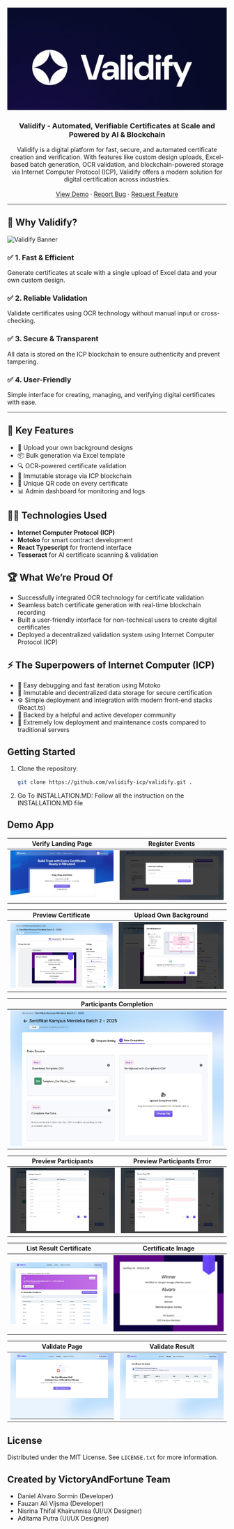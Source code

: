 <br />
<div align="center">
  <a href="https://github.com/Nafidinara/creditopia">
    <img src="assets/images/logo.jpg" alt="Logo">
  </a>
  <h3 align="center">Validify - Automated, Verifiable Certificates at Scale and Powered by AI & Blockchain</h3>
  <p align="center">
    Validify is a digital platform for fast, secure, and automated certificate creation and verification. With features like custom design uploads, Excel-based batch generation, OCR validation, and blockchain-powered storage via Internet Computer Protocol (ICP), Validify offers a modern solution for digital certification across industries.
    <br/>
    <br/>
    <a href="https://ojbgx-ciaaa-aaaal-qsnma-cai.icp0.io/">View Demo</a>
    ·
    <a href="https://github.com/validify-icp/validify/issues">Report Bug</a>
    ·
    <a href="https://github.com/validify-icp/validify/issues">Request Feature</a>
  </p>
</div>

---

## 🚀 Why Validify?

<img src="assets/images/banner.png" alt="Validify Banner">

### ✅ 1. Fast & Efficient

Generate certificates at scale with a single upload of Excel data and your own custom design.

### ✅ 2. Reliable Validation

Validate certificates using OCR technology without manual input or cross-checking.

### ✅ 3. Secure & Transparent

All data is stored on the ICP blockchain to ensure authenticity and prevent tampering.

### ✅ 4. User-Friendly

Simple interface for creating, managing, and verifying digital certificates with ease.

---

## 🔑 Key Features

- 🎨 Upload your own background designs
- 📦 Bulk generation via Excel template
- 🔍 OCR-powered certificate validation
- 🔐 Immutable storage via ICP blockchain
- 📄 Unique QR code on every certificate
- 📊 Admin dashboard for monitoring and logs

## 🧑‍💻 Technologies Used

- **Internet Computer Protocol (ICP)**
- **Motoko** for smart contract development
- **React Typescript** for frontend interface
- **Tesseract** for AI certificate scanning & validation

## 🏆 What We’re Proud Of

- Successfully integrated OCR technology for certificate validation
- Seamless batch certificate generation with real-time blockchain recording
- Built a user-friendly interface for non-technical users to create digital certificates
- Deployed a decentralized validation system using Internet Computer Protocol (ICP)

## ⚡ The Superpowers of Internet Computer (ICP)

- 🔧 Easy debugging and fast iteration using Motoko
- 🔐 Immutable and decentralized data storage for secure certification
- ⚙️ Simple deployment and integration with modern front-end stacks (React.ts)
- 🤝 Backed by a helpful and active developer community
- 💸 Extremely low deployment and maintenance costs compared to traditional servers

## Getting Started

1. Clone the repository:
   ```sh
   git clone https://github.com/validify-icp/validify.git .
   ```
2. Go To INSTALLATION.MD:
   Follow all the instruction on the INSTALLATION.MD file

## Demo App

| Verify Landing Page                        | Register Events                               |
| ------------------------------------------ | --------------------------------------------- |
| ![Image 1](assets/images/landing-page.jpg) | ![Image 2](assets/images/register-events.jpg) |

| Preview Certificate                               | Upload Own Background                        |
| ------------------------------------------------- | -------------------------------------------- |
| ![Image 1](assets/images/preview-certificate.jpg) | ![Image 2](assets/images/own-background.jpg) |

| Participants Completion                       |
| --------------------------------------------- |
| ![Image 1](assets/images/data-completion.jpg) |

| Preview Participants                               | Preview Participants Error                                |
| -------------------------------------------------- | --------------------------------------------------------- |
| ![Image 1](assets/images/preview-participants.jpg) | ![Image 2](assets/images/preview-participants-errors.jpg) |

| List Result Certificate                                | Certificate Image                               |
| ------------------------------------------------------ | ----------------------------------------------- |
| ![Image 1](assets/images/list-result-certificates.jpg) | ![Image 2](assets/images/certificate-image.jpg) |

| Validate Page                               | Validate Result                                |
| ------------------------------------------- | ---------------------------------------------- |
| ![Image 1](assets/images/validate-page.jpg) | ![Image 2](assets/images/validate-results.jpg) |

## License

Distributed under the MIT License. See `LICENSE.txt` for more information.

## Created by VictoryAndFortune Team

- Daniel Alvaro Sormin (Developer)
- Fauzan Ali Vijsma (Developer)
- Nisrina Thifal Khairunnisa (UI/UX Designer)
- Aditama Putra (UI/UX Designer)
